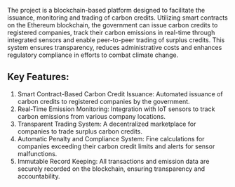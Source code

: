 The project is a blockchain-based platform designed to facilitate the issuance, monitoring and trading of carbon credits. Utilizing smart contracts on the Ethereum blockchain, the government can issue carbon credits to registered companies, track their carbon emissions in real-time through integrated sensors and enable peer-to-peer trading of surplus credits. This system ensures transparency, reduces administrative costs and enhances regulatory compliance in efforts to combat climate change.

## Key Features:
1. Smart Contract-Based Carbon Credit Issuance: Automated issuance of carbon credits to registered companies by the government.
2. Real-Time Emission Monitoring: Integration with IoT sensors to track carbon emissions from various company locations.
3. Transparent Trading System: A decentralized marketplace for companies to trade surplus carbon credits.
4. Automatic Penalty and Compliance System: Fine calculations for companies exceeding their carbon credit limits and alerts for sensor malfunctions.
5. Immutable Record Keeping: All transactions and emission data are securely recorded on the blockchain, ensuring transparency and accountability.
